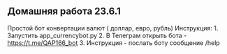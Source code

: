 ## Домашняя работа 23.6.1
Простой бот конвертации валют ( доллар, евро, рубль)
  Инструкция:
    1. Запустить app_currencybot.py
    2. В Телеграм открыть бота -  https://t.me/QAP166_bot
    3. Инструкция - послать боту сообщение /help
